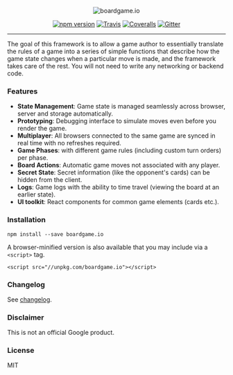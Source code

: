 <p align="center">
  <img src="https://raw.githubusercontent.com/google/boardgame.io/master/docs/logo.svg?sanitize=true" alt="boardgame.io" />
</p>

<p align="center">
<a href="https://www.npmjs.com/package/boardgame.io"><img src="https://badge.fury.io/js/boardgame.io.svg" alt="npm version" /></a>
<a href="https://travis-ci.org/google/boardgame.io"><img src="https://img.shields.io/travis/google/boardgame.io/master.svg" alt="Travis" /></a>
<a href="https://coveralls.io/github/google/boardgame.io?branch=master"><img src="https://img.shields.io/coveralls/google/boardgame.io.svg" alt="Coveralls" /></a>
<a href="https://gitter.im/boardgame-io"><img src="https://badges.gitter.im/boardgame-io.svg" alt="Gitter" /></a>
</p>

---

The goal of this framework is to allow a game author to
essentially translate the rules of a game into a series of
simple functions that describe how the game state changes
when a particular move is made, and the framework takes
care of the rest. You will not need to write any
networking or backend code.

### Features

* **State Management**: Game state is managed seamlessly across browser, server and storage automatically.
* **Prototyping**: Debugging interface to simulate moves even before you render the game.
* **Multiplayer**: All browsers connected to the same game are synced in real time with no refreshes required.
* **Game Phases**: with different game rules (including custom turn orders) per phase.
* **Board Actions**: Automatic game moves not associated with any player.
* **Secret State**: Secret information (like the opponent's cards) can be hidden from the client.
* **Logs**: Game logs with the ability to time travel (viewing the board at an earlier state).
* **UI toolkit**: React components for common game elements (cards etc.).

### Installation

```
npm install --save boardgame.io
```

A browser-minified version is also available that you may
include via a `<script>` tag.

```
<script src="//unpkg.com/boardgame.io"></script>
```

### Changelog

See [changelog](CHANGELOG.md).

### Disclaimer

This is not an official Google product.

### License

MIT
